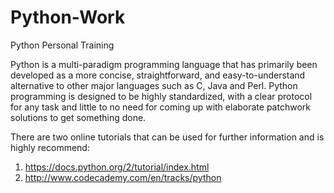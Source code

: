 # Python-Work
Python Personal Training

Python is a multi-paradigm programming language that has primarily been developed as a more concise, straightforward, and easy-to-understand alternative to other major languages such as C, Java and Perl. Python programming is designed to be highly standardized, with a clear protocol for any task and little to no need for coming up with elaborate patchwork solutions to get something done.

There are two online tutorials that can be used for further information and is highly recommend:

1. https://docs.python.org/2/tutorial/index.html
2. http://www.codecademy.com/en/tracks/python

